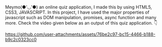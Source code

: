 
Meymo(●'◡'●) an online quiz application, I made this by using HTML5, CSS3, JAVASCRIPT.
In this project, I have used the major properties of javascript such as DOM manipulation, promises, async function and many more.
Check the video given below as an output of this quiz application. 👇






https://github.com/user-attachments/assets/76be2c97-bc15-4466-b188-b9c2c0323cc0


